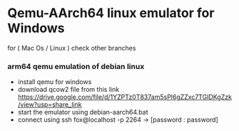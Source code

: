 # Qemu-AArch64 linux emulator for Windows 
for ( Mac Os / Linux ) check other branches
### arm64 qemu emulation of debian linux
- install qemu for windows 
- download qcow2 file from this link https://drive.google.com/file/d/1YZPTz0T837am5sPl6gZZxc7TGIDKgZzk/view?usp=share_link
- start the emulator using debian-aarch64.bat 
- connect using ssh fox@localhost -p 2264     -> [password : password]


